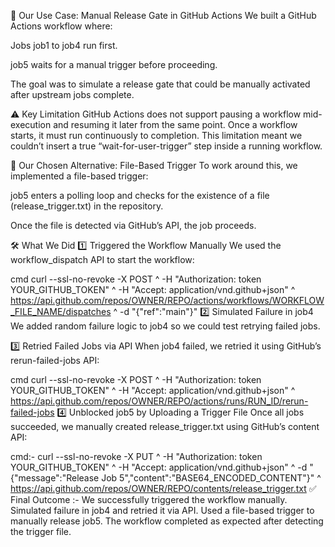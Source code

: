 🧩 Our Use Case: Manual Release Gate in GitHub Actions
We built a GitHub Actions workflow where:

Jobs job1 to job4 run first.

job5 waits for a manual trigger before proceeding.

The goal was to simulate a release gate that could be manually activated after upstream jobs complete.

⚠️ Key Limitation
GitHub Actions does not support pausing a workflow mid-execution and resuming it later from the same point. Once a workflow starts, it must run continuously to completion. This limitation meant we couldn’t insert a true “wait-for-user-trigger” step inside a running workflow.

🔄 Our Chosen Alternative: File-Based Trigger
To work around this, we implemented a file-based trigger:

job5 enters a polling loop and checks for the existence of a file (release_trigger.txt) in the repository.

Once the file is detected via GitHub’s API, the job proceeds.

🛠️ What We Did
1️⃣ Triggered the Workflow Manually
We used the workflow_dispatch API to start the workflow:

cmd
curl --ssl-no-revoke -X POST ^
  -H "Authorization: token YOUR_GITHUB_TOKEN" ^
  -H "Accept: application/vnd.github+json" ^
  https://api.github.com/repos/OWNER/REPO/actions/workflows/WORKFLOW_FILE_NAME/dispatches ^
  -d "{\"ref\":\"main\"}"
2️⃣ Simulated Failure in job4
We added random failure logic to job4 so we could test retrying failed jobs.

3️⃣ Retried Failed Jobs via API
When job4 failed, we retried it using GitHub’s rerun-failed-jobs API:

cmd
curl --ssl-no-revoke -X POST ^
  -H "Authorization: token YOUR_GITHUB_TOKEN" ^
  -H "Accept: application/vnd.github+json" ^
  https://api.github.com/repos/OWNER/REPO/actions/runs/RUN_ID/rerun-failed-jobs
4️⃣ Unblocked job5 by Uploading a Trigger File
Once all jobs succeeded, we manually created release_trigger.txt using GitHub’s content API:

cmd:-
curl --ssl-no-revoke -X PUT ^
  -H "Authorization: token YOUR_GITHUB_TOKEN" ^
  -H "Accept: application/vnd.github+json" ^
  -d "{\"message\":\"Release Job 5\",\"content\":\"BASE64_ENCODED_CONTENT\"}" ^
  https://api.github.com/repos/OWNER/REPO/contents/release_trigger.txt
✅ Final Outcome :-
We successfully triggered the workflow manually.
Simulated failure in job4 and retried it via API.
Used a file-based trigger to manually release job5.
The workflow completed as expected after detecting the trigger file.
